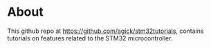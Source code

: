 # About

This github repo at https://github.com/agick/stm32tutorials, contains tutorials on features related to the STM32 microcontroller.